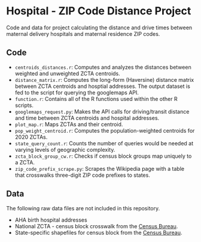 # Hospital - ZIP Code Distance Project

Code and data for project calculating the distance and drive times between maternal delivery hospitals and maternal residence ZIP codes.


## Code

- `centroids_distances.r`: Computes and analyzes the distances between weighted and unweighted ZCTA centroids.
- `distance_matrix.r`: Computes the long-form (Haversine) distance matrix between ZCTA centroids and hosptial addresses. The output dataset is fed to the script for querying the googlemaps API.
- `function.r`: Contains all of the R functions used within the other R scripts.
- `googlemaps_request.py`: Makes the API calls for driving/transit distance and time between ZCTA centroids and hospital addresses.
- `plot_map.r`: Maps ZCTAs and their centroid.
- `pop_weight_centroid.r`: Computes the population-weighted centroids for 2020 ZCTAs.
- `state_query_count.r`: Counts the number of queries would be needed at varying levels of geographic complexity.
- `zcta_block_group_cw.r`: Checks if census block groups map uniquely to a ZCTA.
- `zip_code_prefix_scrape.py`: Scrapes the Wikipedia page with a table that crosswalks three-digit ZIP code prefixes to states.

## Data

The following raw data files are not included in this repository.
- AHA birth hospital addresses
- National ZCTA - census block crosswalk from the [Census Bureau](https://www2.census.gov/geo/docs/maps-data/data/rel2020/zcta520/tab20_zcta520_tabblock20_natl.txt).
- State-specific shapefiles for census block from the [Census Bureau](https://www2.census.gov/geo/tiger/TIGER2020/TABBLOCK20/).
